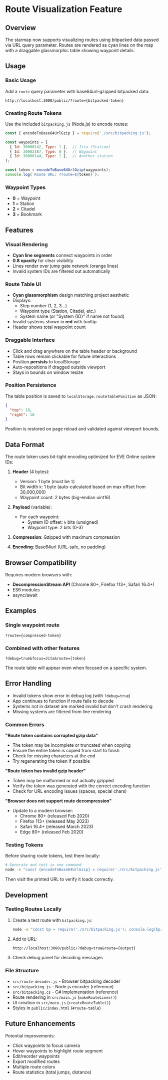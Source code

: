 # Route Visualization Feature

## Overview

The starmap now supports visualizing routes using bitpacked data passed via URL query parameter. Routes are rendered as cyan lines on the map with a draggable glassmorphic table showing waypoint details.

## Usage

### Basic Usage

Add a `route` query parameter with base64url-gzipped bitpacked data:

```
http://localhost:3000/public/?route={bitpacked-token}
```

### Creating Route Tokens

Use the included `bitpacking.js` (Node.js) to encode routes:

```javascript
const { encodeToBase64UrlGzip } = require('./src/bitpacking.js');

const waypoints = [
  { Id: 30000142, Type: 1 },  // Jita (Station)
  { Id: 30002187, Type: 0 },  // Waypoint
  { Id: 30000144, Type: 1 },  // Another station
];

const token = encodeToBase64UrlGzip(waypoints);
console.log(`Route URL: ?route=${token}`);
```

### Waypoint Types

- **0** = Waypoint
- **1** = Station  
- **2** = Citadel
- **3** = Bookmark

## Features

### Visual Rendering

- **Cyan line segments** connect waypoints in order
- **0.8 opacity** for clear visibility
- Lines render over jump gate network (orange lines)
- Invalid system IDs are filtered out automatically

### Route Table UI

- **Cyan glassmorphism** design matching project aesthetic
- Displays:
  - Step number (1, 2, 3...)
  - Waypoint type (Station, Citadel, etc.)
  - System name (or "System {ID}" if name not found)
- Invalid systems shown in **red** with tooltip
- Header shows total waypoint count

### Draggable Interface

- Click and drag anywhere on the table header or background
- Table rows remain clickable for future interactions
- Position **persists** to localStorage
- Auto-repositions if dragged outside viewport
- Stays in bounds on window resize

### Position Persistence

The table position is saved to `localStorage.routeTablePosition` as JSON:
```json
{
  "top": 10,
  "right": 10
}
```

Position is restored on page reload and validated against viewport bounds.

## Data Format

The route token uses bit-tight encoding optimized for EVE Online system IDs:

1. **Header** (4 bytes):
   - Version: 1 byte (must be `1`)
   - Bit width `k`: 1 byte (auto-calculated based on max offset from 30,000,000)
   - Waypoint count: 2 bytes (big-endian uint16)

2. **Payload** (variable):
   - For each waypoint:
     - System ID offset: `k` bits (unsigned)
     - Waypoint type: 2 bits (0-3)

3. **Compression**: Gzipped with maximum compression
4. **Encoding**: Base64url (URL-safe, no padding)

## Browser Compatibility

Requires modern browsers with:
- **DecompressionStream API** (Chrome 80+, Firefox 113+, Safari 16.4+)
- ES6 modules
- async/await

## Examples

### Single waypoint route
```
?route={compressed-token}
```

### Combined with other features
```
?debug=true&focus=Jita&route={token}
```

The route table will appear even when focused on a specific system.

## Error Handling

- Invalid tokens show error in debug log (with `?debug=true`)
- App continues to function if route fails to decode
- Systems not in dataset are marked invalid but don't crash rendering
- Missing systems are filtered from line rendering

### Common Errors

**"Route token contains corrupted gzip data"**
- The token may be incomplete or truncated when copying
- Ensure the entire token is copied from start to finish
- Check for missing characters at the end
- Try regenerating the token if possible

**"Route token has invalid gzip header"**
- Token may be malformed or not actually gzipped
- Verify the token was generated with the correct encoding function
- Check for URL encoding issues (spaces, special chars)

**"Browser does not support route decompression"**
- Update to a modern browser:
  - Chrome 80+ (released Feb 2020)
  - Firefox 113+ (released May 2023)
  - Safari 16.4+ (released March 2023)
  - Edge 80+ (released Feb 2020)

### Testing Tokens

Before sharing route tokens, test them locally:

```bash
# Generate and test in one command
node -e "const {encodeToBase64UrlGzip} = require('./src/bitpacking.js'); const token = encodeToBase64UrlGzip([{Id:30000142,Type:1}]); console.log('Test URL: http://localhost:3000/public/?debug=true&route=' + token);"
```

Then visit the printed URL to verify it loads correctly.

## Development

### Testing Routes Locally

1. Create a test route with `bitpacking.js`:
   ```bash
   node -e "const bp = require('./src/bitpacking.js'); console.log(bp.encodeToBase64UrlGzip([{Id:30000142,Type:1},{Id:30002187,Type:0}]))"
   ```

2. Add to URL:
   ```
   http://localhost:3000/public/?debug=true&route={output}
   ```

3. Check debug panel for decoding messages

### File Structure

- `src/route-decoder.js` - Browser bitpacking decoder
- `src/bitpacking.js` - Node.js encoder (reference)
- `src/bitpacking.cs` - C# implementation (reference)
- Route rendering in `src/main.js` (`makeRouteLines()`)
- UI creation in `src/main.js` (`createRouteTable()`)
- Styles in `public/index.html` (`#route-table`)

## Future Enhancements

Potential improvements:
- Click waypoints to focus camera
- Hover waypoints to highlight route segment
- Edit/reorder waypoints
- Export modified routes
- Multiple route colors
- Route statistics (total jumps, distance)
